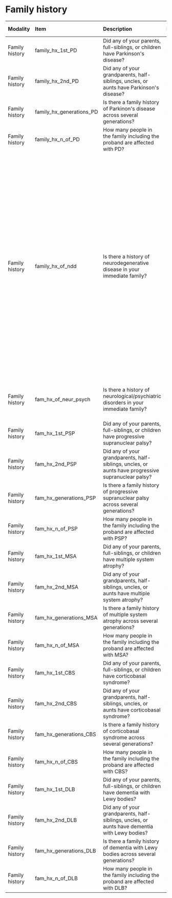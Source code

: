 # Family history

| Modality       | Item                     | Description                                                                                        | ItemType   | Required   | Values                                                                                                                                                                                                                                                                                                                                                                                                                                                                                                             |   Unnamed: 13 |
|:---------------|:-------------------------|:---------------------------------------------------------------------------------------------------|:-----------|:-----------|:-------------------------------------------------------------------------------------------------------------------------------------------------------------------------------------------------------------------------------------------------------------------------------------------------------------------------------------------------------------------------------------------------------------------------------------------------------------------------------------------------------------------|--------------:|
| Family history | family_hx_1st_PD         | Did any of your parents, full-siblings, or children have Parkinson's disease?                      | string     | nullable   | ["Yes", "No"]                                                                                                                                                                                                                                                                                                                                                                                                                                                                                                      |           nan |
| Family history | family_hx_2nd_PD         | Did any of your grandparents, half-siblings, uncles, or aunts have Parkinson's disease?            | string     | nullable   | ["Yes", "No"]                                                                                                                                                                                                                                                                                                                                                                                                                                                                                                      |           nan |
| Family history | family_hx_generations_PD | Is there a family history of Parkinon's disease across several generations?                        | string     | nullable   | ["Yes", "No"]                                                                                                                                                                                                                                                                                                                                                                                                                                                                                                      |           nan |
| Family history | family_hx_n_of_PD        | How many people in the family including the proband are affected with PD?                          | numeric    | nullable   | (y>=0) & (y<=100)                                                                                                                                                                                                                                                                                                                                                                                                                                                                                                  |           nan |
| Family history | family_hx_of_ndd         | Is there a history of neurodegenerative disease in your immediate family?                          | string     | nullable   | ["Alzheimer's disease", "Parkinson's disease", "Frontotemporal dementia", "Dementia with Lewy bodies", "Progressive supranuclear palsy", "Multiple system atrophy", "Corticobasal syndrome", "Amyotrophic lateral sclerosis/motor neuron disease", "Essential tremor", "Ataxia", "Down syndrome", "Huntington's disease", "Dystonia", "Dementia/mild cogntive impairment", "Extrapyramidal symptoms", "Normal pressure hydrocephalus", "Pick's disease", "Globular glial tauopathy", "Argylophilic grain disease"] |           nan |
| Family history | fam_hx_of_neur_psych     | Is there a history of neurological/psychiatric disorders in your immediate family?                 | string     | nullable   | ["Epilepsy/seizures", "Stroke", "Schizophrenia", "Anxiety", "Depression", "Bipolar disorder"]                                                                                                                                                                                                                                                                                                                                                                                                                      |           nan |
| Family history | fam_hx_1st_PSP           | Did any of your parents, full-siblings, or children have progressive supranuclear palsy?           | string     | nullable   | ["Yes", "No"]                                                                                                                                                                                                                                                                                                                                                                                                                                                                                                      |           nan |
| Family history | fam_hx_2nd_PSP           | Did any of your grandparents, half-siblings, uncles, or aunts have progressive supranuclear palsy? | string     | nullable   | ["Yes", "No"]                                                                                                                                                                                                                                                                                                                                                                                                                                                                                                      |           nan |
| Family history | fam_hx_generations_PSP   | Is there a family history of progressive supranuclear palsy across several generations?            | string     | nullable   | ["Yes", "No"]                                                                                                                                                                                                                                                                                                                                                                                                                                                                                                      |           nan |
| Family history | fam_hx_n_of_PSP          | How many people in the family including the proband are affected with PSP?                         | string     | nullable   | (y>=0) & (y<=100)                                                                                                                                                                                                                                                                                                                                                                                                                                                                                                  |           nan |
| Family history | fam_hx_1st_MSA           | Did any of your parents, full-siblings, or children have multiple system atrophy?                  | string     | nullable   | ["Yes", "No"]                                                                                                                                                                                                                                                                                                                                                                                                                                                                                                      |           nan |
| Family history | fam_hx_2nd_MSA           | Did any of your grandparents, half-siblings, uncles, or aunts have multiple system atrophy?        | string     | nullable   | ["Yes", "No"]                                                                                                                                                                                                                                                                                                                                                                                                                                                                                                      |           nan |
| Family history | fam_hx_generations_MSA   | Is there a family history of multiple system atrophy across several generations?                   | string     | nullable   | ["Yes", "No"]                                                                                                                                                                                                                                                                                                                                                                                                                                                                                                      |           nan |
| Family history | fam_hx_n_of_MSA          | How many people in the family including the proband are affected with MSA?                         | string     | nullable   | (y>=0) & (y<=100)                                                                                                                                                                                                                                                                                                                                                                                                                                                                                                  |           nan |
| Family history | fam_hx_1st_CBS           | Did any of your parents, full-siblings, or children have corticobasal syndrome?                    | string     | nullable   | ["Yes", "No"]                                                                                                                                                                                                                                                                                                                                                                                                                                                                                                      |           nan |
| Family history | fam_hx_2nd_CBS           | Did any of your grandparents, half-siblings, uncles, or aunts have corticobasal syndrome?          | string     | nullable   | ["Yes", "No"]                                                                                                                                                                                                                                                                                                                                                                                                                                                                                                      |           nan |
| Family history | fam_hx_generations_CBS   | Is there a family history of corticobasal syndrome across several generations?                     | string     | nullable   | ["Yes", "No"]                                                                                                                                                                                                                                                                                                                                                                                                                                                                                                      |           nan |
| Family history | fam_hx_n_of_CBS          | How many people in the family including the proband are affected with CBS?                         | string     | nullable   | (y>=0) & (y<=100)                                                                                                                                                                                                                                                                                                                                                                                                                                                                                                  |           nan |
| Family history | fam_hx_1st_DLB           | Did any of your parents, full-siblings, or children have dementia with Lewy bodies?                | string     | nullable   | ["Yes", "No"]                                                                                                                                                                                                                                                                                                                                                                                                                                                                                                      |           nan |
| Family history | fam_hx_2nd_DLB           | Did any of your grandparents, half-siblings, uncles, or aunts have dementia with Lewy bodies?      | string     | nullable   | ["Yes", "No"]                                                                                                                                                                                                                                                                                                                                                                                                                                                                                                      |           nan |
| Family history | fam_hx_generations_DLB   | Is there a family history of dementia with Lewy bodies across several generations?                 | string     | nullable   | ["Yes", "No"]                                                                                                                                                                                                                                                                                                                                                                                                                                                                                                      |           nan |
| Family history | fam_hx_n_of_DLB          | How many people in the family including the proband are affected with DLB?                         | string     | nullable   | (y>=0) & (y<=100)                                                                                                                                                                                                                                                                                                                                                                                                                                                                                                  |           nan |